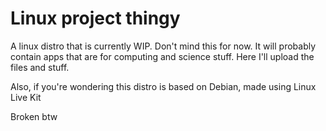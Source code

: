 # Linux project thingy

A linux distro that is currently WIP. Don't mind this for now. It will probably contain apps that are for computing and science stuff. Here I'll upload the files and stuff. 

Also, if you're wondering this distro is based on Debian, made using Linux Live Kit

Broken btw
